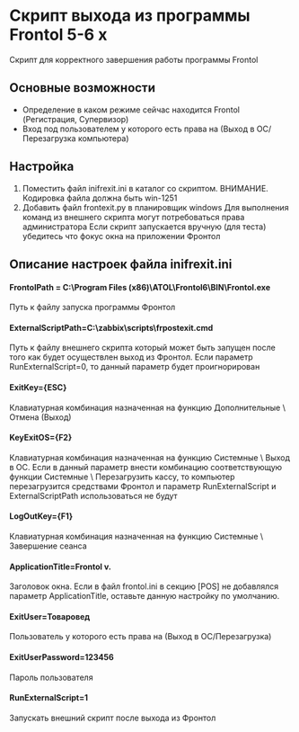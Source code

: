 # Скрипт выхода из программы Frontol 5-6 x

Скрипт для корректного завершения работы программы Frontol

## Основные возможности
- Определение в каком режиме сейчас находится Frontol (Регистрация, Супервизор)
- Вход под пользователем у которого есть права на (Выход в ОС/Перезагрузка компьютера)


## Настройка
1. Поместить файл inifrexit.ini в каталог со скриптом. 
ВНИМАНИЕ. Кодировка файла должна быть win-1251
2. Добавить файл frontexit.py в планировщик windows
Для выполнения команд из внешнего скрипта могут потребоваться права администратора
Если скрипт запускается вручную (для теста) убедитесь что фокус окна на приложении Фронтол

## Описание настроек файла inifrexit.ini
#### FrontolPath = C:\Program Files (x86)\ATOL\Frontol6\BIN\Frontol.exe
Путь к файлу запуска программы Фронтол
#### ExternalScriptPath=C:\zabbix\scripts\frpostexit.cmd
Путь к файлу внешнего скрипта который может быть запущен после того как будет осуществлен выход из Фронтол.
Если параметр RunExternalScript=0, то данный параметр будет проигнорирован
#### ExitKey={ESC}
Клавиатурная комбинация назначенная на функцию Дополнительные \ Отмена (Выход)
#### KeyExitOS={F2}
Клавиатурная комбинация назначенная на функцию Системные \ Выход в ОС. Если в данный параметр
внести комбинацию соответствующую функции Системные \ Перезагрузить кассу, то компьютер
перезагрузится средствами Фронтол и параметр RunExternalScript и ExternalScriptPath использоваться не будут
#### LogOutKey={F1}
Клавиатурная комбинация назначенная на функцию Системные \ Завершение сеанса
#### ApplicationTitle=Frontol v.
Заголовок окна. Если в файл frontol.ini в секцию [POS] не добавлялся параметр ApplicationTitle,
оставьте данную настройку по умолчанию. 
#### ExitUser=Товаровед
Пользователь у которого есть права на (Выход в ОС/Перезагрузка)
#### ExitUserPassword=123456
Пароль пользователя
#### RunExternalScript=1
Запускать внешний скрипт после выхода из Фронтол


